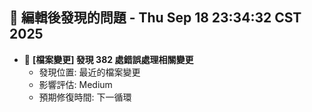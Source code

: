 ## 🚨 編輯後發現的問題 - Thu Sep 18 23:34:32 CST 2025

- 🔄 **[檔案變更] 發現      382 處錯誤處理相關變更**
  - 發現位置: 最近的檔案變更
  - 影響評估: Medium
  - 預期修復時間: 下一循環

